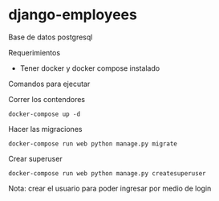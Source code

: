 # django-employees

Base de datos postgresql

Requerimientos

- Tener docker y docker compose instalado

Comandos para ejecutar

Correr los contendores

```
docker-compose up -d
```

Hacer las migraciones

```
docker-compose run web python manage.py migrate
```

Crear superuser

```
docker-compose run web python manage.py createsuperuser
```

Nota: crear el usuario para poder ingresar por medio de login
